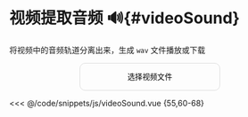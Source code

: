 <script setup>
    import VideoSound from '/code/snippets/js/videoSound.vue';
</script>

# 视频提取音频 🔊{#videoSound}

将视频中的音频轨道分离出来，生成 `wav` 文件播放或下载

<div class="demo videoSound">
    <button>
        <label for="file" id="filename">选择视频文件</label>
        <VideoSound />
    </button>
</div>


<<< @/code/snippets/js/videoSound.vue {55,60-68}


<style lang='scss'>
    .videoSound{
        button {
            margin: 0 auto;
            display: block;
            width: 50%;
            height: 50px;
            background-color: transparent;
            border: 1px solid gainsboro;
            border-radius: 10px;
            padding: 10px;

            #filename{
                font-weight: lighter;
            }
        }

        input[type=file] {
            position: absolute;
            top: 0;
            left: 0;
            width: 100%;
            height: 100%;
            opacity: 0;
            filter: alpha(opacity=0);
            cursor: pointer;
        }
    }
</style>



